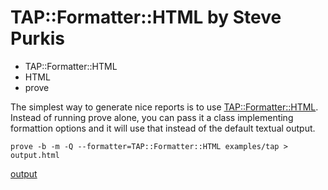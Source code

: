 # TAP::Formatter::HTML by Steve Purkis

* TAP::Formatter::HTML
* HTML
* prove


The simplest way to generate nice reports is to use [TAP::Formatter::HTML](https://metacpan.org/pod/TAP::Formatter::HTML).
Instead of running prove alone, you can pass it a class implementing formattion
options and it will use that instead of the default textual output.

```
prove -b -m -Q --formatter=TAP::Formatter::HTML examples/tap > output.html
```

[output]("../test-automation-using-perl/examples/tap/HTML/output.html)


